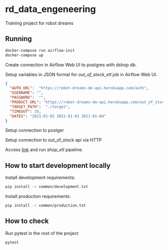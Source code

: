 # rd_data_engeneering
Training project for robot dreams

## Running

```bash
docker-compose run airflow-init
docker-compose up
```

Create connection in Airflow Web UI to postgres with dshop db.

Setup variables in JSON format for *out_of_stock_etl* job in Airflow Web UI.

```json
{
  "AUTH_URL":  "https://robot-dreams-de-api.herokuapp.com/auth",
  "USERNAME": "",
  "PASSWORD":  "",
  "PRODUCT_URL": "https://robot-dreams-de-api.herokuapp.com/out_of_stock",
  "TARGET_PATH":  "./target",
  "TIMEOUT": 30,
  "DATES": "2021-01-02 2021-01-03 2021-01-04"
}
```

Setup connection to postger

Setup connection to out_of_stock api via HTTP

Access [link](http://localhost:8080/) and run *shop_etl* pipeline.

## How to start development locally

Install development requirements:

```bash
pip install -r common/development.txt
```

Install production requirements:

```bash
pip install -r common/production.txt
```

## How to check

Run pytest in the root of the project

```bash
pytest
```
